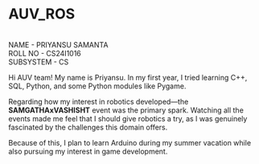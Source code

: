 # AUV_ROS 
<br>
NAME - PRIYANSU SAMANTA <br>
ROLL NO - CS24I1016 <br>
SUBSYSTEM - CS <br>

<p>Hi AUV team! My name is Priyansu. In my first year, I tried learning C++, SQL, Python, and some Python modules like Pygame.</p>

<p>Regarding how my interest in robotics developed—the <strong>SAMGATHAxVASHISHT</strong> event was the primary spark. Watching all the events made me feel that I should give robotics a try, as I was genuinely fascinated by the challenges this domain offers.<p>

<p>Because of this, I plan to learn Arduino during my summer vacation while also pursuing my interest in game development.</p>

